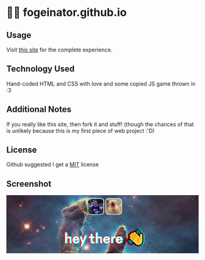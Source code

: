 # 🐥💫 fogeinator.github.io

## Usage
Visit [this site](https://fogeinator.github.io) for the complete experience.

## Technology Used
Hand-coded HTML and CSS with love and some copied JS game thrown in :3

## Additional Notes
If you really like this site, then fork it and stuff! (though the chances of that is unlikely because this is my first piece of web project :'D)  

## License
Github suggested I get a [MIT](https://choosealicense.com/licenses/mit/) license

## Screenshot
![](assets/screenshot.png)
